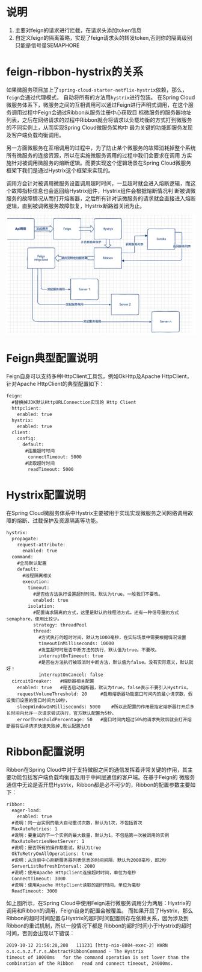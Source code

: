 # 说明
1. 主要对feign的请求进行拦截，在请求头添加token信息
2. 自定义feign的隔离策略，实现了feign请求头的转发token,否则你的隔离级别只能是信号量SEMAPHORE

# feign-ribbon-hystrix的关系
如果微服务项目加上了`spring-cloud-starter-netflix-hystrix`依赖，那么，`feign`会通过代理模式， 自动将所有的方法用`hystrix`进行包装。
在Spring Cloud微服务体系下，微服务之间的互相调用可以通过Feign进行声明式调用，在这个服务调用过程中Feign会通过Ribbon从服务注册中心获取目
标微服务的服务器地址列表，之后在网络请求的过程中Ribbon就会将请求以负载均衡的方式打到微服务的不同实例上，从而实现Spring Cloud微服务架构中
最为关键的功能即服务发现及客户端负载均衡调用。

另一方面微服务在互相调用的过程中，为了防止某个微服务的故障消耗掉整个系统所有微服务的连接资源，所以在实施微服务调用的过程中我们会要求在调用
方实施针对被调用微服务的熔断逻辑。而要实现这个逻辑场景在Spring Cloud微服务框架下我们是通过Hystrix这个框架来实现的。

调用方会针对被调用微服务设置调用超时时间，一旦超时就会进入熔断逻辑，而这个故障指标信息也会返回给Hystrix组件，Hystrix组件会根据熔断情况判
断被调微服务的故障情况从而打开熔断器，之后所有针对该微服务的请求就会直接进入熔断逻辑，直到被调微服务故障恢复，Hystrix断路器关闭为止。

![](./assets/README-1625905099192.png)

# Feign典型配置说明
Feign自身可以支持多种HttpClient工具包，例如OkHttp及Apache HttpClient，针对Apache HttpClient的典型配置如下：
```
feign:
  #替换掉JDK默认HttpURLConnection实现的 Http Client
  httpclient:
    enabled: true
  hystrix:
    enabled: true
  client:
    config:
      default:
       #连接超时时间
        connectTimeout: 5000
       #读取超时时间
        readTimeout: 5000
```
# Hystrix配置说明
在Spring Cloud微服务体系中Hystrix主要被用于实现实现微服务之间网络调用故障的熔断、过载保护及资源隔离等功能。
```
hystrix:
  propagate:
    request-attribute:
      enabled: true
  command:
    #全局默认配置
    default:
      #线程隔离相关
      execution:
        timeout:
          #是否给方法执行设置超时时间，默认为true。一般我们不要改。
          enabled: true
        isolation:
          #配置请求隔离的方式，这里是默认的线程池方式。还有一种信号量的方式semaphore，使用比较少。
          strategy: threadPool
          thread:
            #方式执行的超时时间，默认为1000毫秒，在实际场景中需要根据情况设置
            timeoutInMilliseconds: 10000
            #发生超时时是否中断方法的执行，默认值为true。不要改。
            interruptOnTimeout: true
            #是否在方法执行被取消时中断方法，默认值为false。没有实际意义，默认就好！
            interruptOnCancel: false
  circuitBreaker:   #熔断器相关配置
    enabled: true   #是否启动熔断器，默认为true，false表示不要引入Hystrix。
    requestVolumeThreshold: 20     #启用熔断器功能窗口时间内的最小请求数，假设我们设置的窗口时间为10秒，
    sleepWindowInMilliseconds: 5000    #所以此配置的作用是指定熔断器打开后多长时间内允许一次请求尝试执行，官方默认配置为5秒。
    errorThresholdPercentage: 50   #窗口时间内超过50%的请求失败后就会打开熔断器将后续请求快速失败掉,默认配置为50

```
# Ribbon配置说明
Ribbon在Spring Cloud中对于支持微服之间的通信发挥着非常关键的作用，其主要功能包括客户端负载均衡器及用于中间层通信的客户端。在基于Feign的
微服务通信中无论是否开启Hystrix，Ribbon都是必不可少的，Ribbon的配置参数主要如下：
```
ribbon:
  eager-load:
    enabled: true
  #说明：同一台实例的最大自动重试次数，默认为1次，不包括首次
  MaxAutoRetries: 1
  #说明：要重试的下一个实例的最大数量，默认为1，不包括第一次被调用的实例
  MaxAutoRetriesNextServer: 1
  #说明：是否所有的操作都重试，默认为true
  OkToRetryOnAllOperations: true
  #说明：从注册中心刷新服务器列表信息的时间间隔，默认为2000毫秒，即2秒
  ServerListRefreshInterval: 2000
  #说明：使用Apache HttpClient连接超时时间，单位为毫秒
  ConnectTimeout: 3000
  #说明：使用Apache HttpClient读取的超时时间，单位为毫秒
  ReadTimeout: 3000
```
如上图所示，在Spring Cloud中使用Feign进行微服务调用分为两层：Hystrix的调用和Ribbon的调用，Feign自身的配置会被覆盖。
而如果开启了Hystrix，那么Ribbon的超时时间配置与Hystrix的超时时间配置则存在依赖关系，因为涉及到Ribbon的重试机制，所以一般情况下都是
Ribbon的超时时间小于Hystrix的超时时间，否则会出现以下错误：
```
2019-10-12 21:56:20,208   111231 [http-nio-8084-exec-2] WARN    o.s.c.n.z.f.r.s.AbstractRibbonCommand - The Hystrix 
timeout of 10000ms   for the command operation is set lower than the combination of the Ribbon   read and connect timeout, 24000ms. 
```